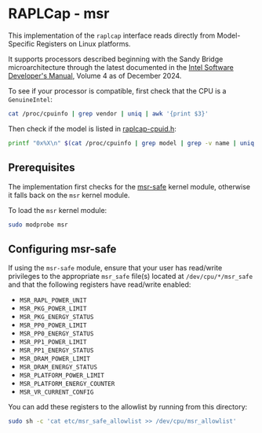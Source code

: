 # RAPLCap - msr

This implementation of the `raplcap` interface reads directly from Model-Specific Registers on Linux platforms.

It supports processors described beginning with the Sandy Bridge microarchitecture through the latest documented in the [Intel Software Developer's Manual](https://software.intel.com/en-us/articles/intel-sdm), Volume 4 as of December 2024.

To see if your processor is compatible, first check that the CPU is a `GenuineIntel`:

```sh
cat /proc/cpuinfo | grep vendor | uniq | awk '{print $3}'
```

Then check if the model is listed in [raplcap-cpuid.h](./raplcap-cpuid.h):

```sh
printf "0x%X\n" $(cat /proc/cpuinfo | grep model | grep -v name | uniq | cut -d: -f2)
```


## Prerequisites

The implementation first checks for the [msr-safe](https://github.com/LLNL/msr-safe) kernel module, otherwise it falls back on the `msr` kernel module.

To load the `msr` kernel module:

```sh
sudo modprobe msr
```

## Configuring msr-safe

If using the `msr-safe` module, ensure that your user has read/write privileges to the appropriate `msr_safe` file(s) located at `/dev/cpu/*/msr_safe` and that the following registers have read/write enabled:

* `MSR_RAPL_POWER_UNIT`
* `MSR_PKG_POWER_LIMIT`
* `MSR_PKG_ENERGY_STATUS`
* `MSR_PP0_POWER_LIMIT`
* `MSR_PP0_ENERGY_STATUS`
* `MSR_PP1_POWER_LIMIT`
* `MSR_PP1_ENERGY_STATUS`
* `MSR_DRAM_POWER_LIMIT`
* `MSR_DRAM_ENERGY_STATUS`
* `MSR_PLATFORM_POWER_LIMIT`
* `MSR_PLATFORM_ENERGY_COUNTER`
* `MSR_VR_CURRENT_CONFIG`

You can add these registers to the allowlist by running from this directory:

```sh
sudo sh -c 'cat etc/msr_safe_allowlist >> /dev/cpu/msr_allowlist'
```
